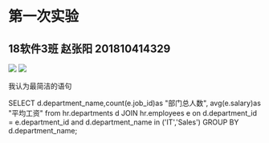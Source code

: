 # 第一次实验
## 18软件3班 赵张阳 201810414329

![](png2.png)
![](png1.png)

我认为最简洁的语句

SELECT d.department_name,count(e.job_id)as "部门总人数",
avg(e.salary)as "平均工资"
from hr.departments d JOIN hr.employees e
on d.department_id = e.department_id
and d.department_name in ('IT','Sales')
GROUP BY d.department_name;



